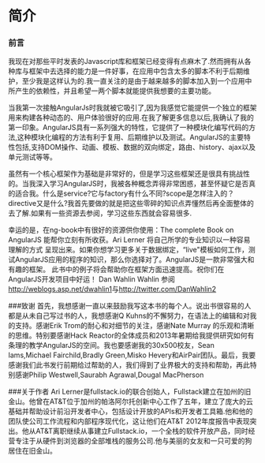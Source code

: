 # 简介
### 前言

我现在对那些平时发表的Javascript库和框架已经变得有点麻木了.然而拥有从各种库与框架中去选择的能力是一件好事，在应用中包含太多的脚本不利于后期维护，至少我是这样认为的.我一直关注的是由于越来越多的脚本加入到一个应用中所产生的依赖性，并且希望一两个脚本就能提供我想要的主要功能。

当我第一次接触AngularJs时我就被它吸引了,因为我感觉它能提供一个独立的框架用来构建各种动态的、用户体验很好的应用.在我了解更多信息以后,我确认了我的第一印象。AngularJS具有一系列强大的特性，它提供了一种模块化编写代码的方法,这种模块化编程的方法有利于复用、后期维护以及测试。AngularJS的主要特性包括,支持DOM操作、动画、模板、数据的双向绑定，路由、history、ajax以及单元测试等等。

 虽然有一个核心框架作为基础是非常好的，但是学习这些框架还是很具有挑战性的。当我深入学习AngularJS时，我被各种概念弄得非常困惑，甚至怀疑它是否真的适合我。什么是service?它与factory有什么不同?scope是怎样注入的？directive又是什么?我首先要做的就是把这些零碎的知识点弄懂然后再全面整体的去了解.如果有一些资源去参阅，学习这些东西就会容易很多.
 
 幸运的是，在ng-book中有很好的资源供你使用：The complete Book on AngularJS 能帮你立刻有所收获。Ari Lerner 将自己所学的专业知识以一种容易理解的方式
呈现出来。如果你想学习更多关于数据绑定，“live"模板如何工作，测试AngularJS应用的程序的知识，那么你选择对了。AngularJS是一款非常强大和有趣的框架。
此书中的例子将会帮助你在框架方面迅速提高。祝你们在AngularJS开发项目中好运！
Dan Wahlin Wahlin 参阅<http://weblogs.asp.net/dwahlin1>与<http://twitter.com/DanWahlin2>

###致谢
首先，我想感谢一直以来鼓励我写这本书的每个人。说出书很容易的人都是从未自己写过书的人，我想感谢Q Kuhns的不懈努力，在语法上的编辑和对我的支持。感谢Erik Trom的耐心和对细节的关注，感谢Nate Murray 的乐观和清晰的思维。特别要感谢Hack Reactor的全体成员和2013年暑期给我提供研究如何有条理的教学AngularJS的空间。我也要感谢我的30x500校友，Sean Iams,Michael Fairchild,Bradly Green,Misko Hevery和AirPair团队。最后，我要感谢我们此书发行前期给过帮助的人，我们得到了业界极大的支持和帮助，再此特别感谢Philip Westwell,Saurabh Agrawal,Dougal MacPherson

###关于作者
Ari Lerner是fullstack.io的联合创始人，Fullstack建立在加州的旧金山。他曾在AT&T位于加州的帕洛阿尔托创新中心工作了五年，建立了庞大的云基础并帮助设计前沿开发者中心，包括设计开放的APIs和开发者工具箱.他和他的团队使公司工作流程和内部程序现代化，这让他们在AT&T 2012年度报告中表现突出。他从AT&T离职继续从事建立Fullstack.io，一个全栈的软件开放产品，同时经营专注于从硬件到浏览器的全部堆栈的服务公司.他与美丽的女友和一只可爱的狗居住在旧金山。
 
